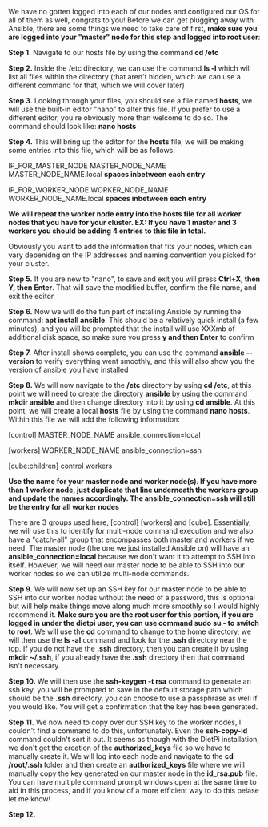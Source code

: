 We have no gotten logged into each of our nodes and configured our OS for all of them as well, congrats to you!  Before we can get plugging away with Ansible, there are some things we need to take care of first, **make sure you are logged into your "master" node for this step and logged into root user**:

**Step 1.** Navigate to our hosts file by using the command **cd /etc**

**Step 2.** Inside the /etc directory, we can use the command **ls -l** which will list all files within the directory (that aren't hidden, which we can use a different command for that, which we will cover later)

**Step 3.** Looking through your files, you should see a file named **hosts**, we will use the built-in editor "nano" to alter this file.  If you prefer to use a different editor, you're obviously more than welcome to do so.  The command should look like: **nano hosts**

**Step 4.** This will bring up the editor for the **hosts** file, we will be making some entries into this file, which will be as follows:

IP_FOR_MASTER_NODE MASTER_NODE_NAME MASTER_NODE_NAME.local **spaces inbetween each entry**

IP_FOR_WORKER_NODE WORKER_NODE_NAME WORKER_NODE_NAME.local **spaces inbetween each entry**

**We will repeat the worker node entry into the hosts file for all worker nodes that you have for your cluster. EX: If you have 1 master and 3 workers you should be adding 4 entries to this file in total.** 

Obviously you want to add the information that fits your nodes, which can vary depenidng on the IP addresses and naming convention you picked for your cluster.

**Step 5.** If you are new to "nano", to save and exit you will press **Ctrl+X, then Y, then Enter**.  That will save the modified buffer, confirm the file name, and exit the editor

**Step 6.** Now we will do the fun part of installing Ansible by running the command: **apt install ansible**.  This should be a relatively quick install (a few minutes), and you will be prompted that the install will use XXXmb of additional disk space, so make sure you press **y and then Enter** to confirm

**Step 7.** After install shows complete, you can use the command **ansible --version** to verify everything went smoothly, and this will also show you the version of ansible you have installed

**Step 8.** We will now navigate to the **/etc** directory by using **cd /etc**, at this point we will need to create the directory **ansible** by using the command **mkdir ansible** and then change directory into it by using **cd ansible**.  At this point, we will create a local **hosts** file by using the command **nano hosts**.  Within this file we will add the following information:

[control]
MASTER_NODE_NAME  ansible_connection=local

[workers]
WORKER_NODE_NAME  ansible_connection=ssh

[cube:children]
control
workers

**Use the name for your master node and worker node(s).  If you have more than 1 worker node, just duplicate that line underneath the workers group and update the names accordingly.  The ansible_connection=ssh will still be the entry for all worker nodes**

There are 3 groups used here, [control] [workers] and [cube].   Essentially, we will use this to identify for multi-node command execution and we also have a "catch-all" group that encompasses both master and workers if we need.  The master node (the one we just installed Ansible on) will have an **ansible_connection=local** because we don't want it to attempt to SSH into itself.  However, we will need our master node to be able to SSH into our worker nodes so we can utilize multi-node commands.

**Step 9.** We will now set up an SSH key for our master node to be able to SSH into our worker nodes without the need of a password, this is optional but will help make things move along much more smoothly so I would highly recommend it.  **Make sure you are the root user for this portion, if you are logged in under the dietpi user, you can use command sudo su - to switch to root**.  We will use the **cd** command to change to the home directory, we will then use the **ls -al** command and look for the **.ssh** directory near the top.  If you do not have the **.ssh** directory, then you can create it by using **mkdir ~/.ssh**, if you already have the **.ssh** directory then that command isn't necessary.  

**Step 10.** We will then use the **ssh-keygen -t rsa** command to generate an ssh key, you will be prompted to save in the default storage path which should be the **.ssh** directory, you can choose to use a passphrase as well if you would like.  You will get a confirmation that the key has been generated.

**Step 11.** We now need to copy over our SSH key to the worker nodes, I couldn't find a command to do this, unfortunately.  Even the **ssh-copy-id** command couldn't sort it out.  It seems as though with the DietPi installation, we don't get the creation of the **authorized_keys** file so we have to manually create it.  We will log into each node and navigate to the **cd /root/.ssh** folder and then create an **authorized_keys** file where we will manually copy the key generated on our master node in the **id_rsa.pub** file.  You can have multiple command prompt windows open at the same time to aid in this process, and if you know of a more efficient way to do this pelase let me know!

**Step 12.** 

